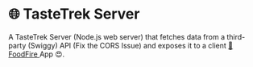 # 🌐 TasteTrek Server

A TasteTrek Server (Node.js web server) that fetches data from a third-party (Swiggy) API (Fix the CORS Issue) and exposes it to a client [🚀 FoodFire ](https://tastetrek.onrender.com) App 😍.
